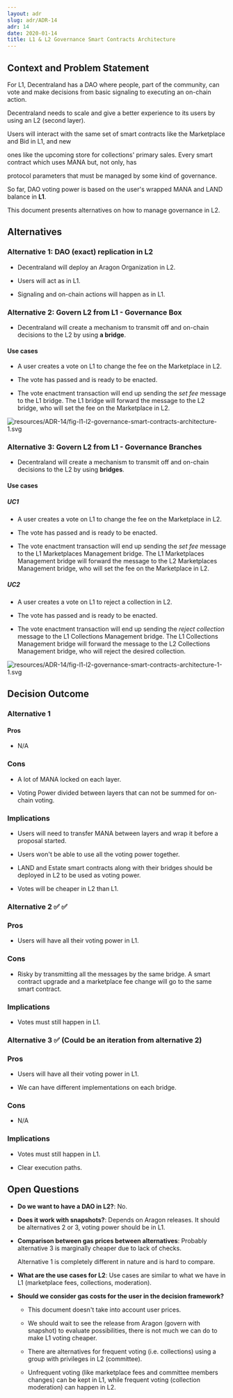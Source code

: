 ```yaml
---
layout: adr
slug: adr/ADR-14
adr: 14
date: 2020-01-14
title: L1 & L2 Governance Smart Contracts Architecture
---
```


## Context and Problem Statement

For L1, Decentraland has a DAO where people, part of the community, can vote and make decisions from basic signaling to executing an on-chain action.

Decentraland needs to scale and give a better experience to its users by using an L2 (second layer).

Users will interact with the same set of smart contracts like the Marketplace and Bid in L1, and new

ones like the upcoming store for collections' primary sales. Every smart contract which uses MANA but, not only, has

protocol parameters that must be managed by some kind of governance.

So far, DAO voting power is based on the user's wrapped MANA and LAND balance in **L1**.

This document presents alternatives on how to manage governance in L2.

## Alternatives

### Alternative 1: DAO (exact) replication in L2

- Decentraland will deploy an Aragon Organization in L2.

- Users will act as in L1.

- Signaling and on-chain actions will happen as in L1.

### Alternative 2: Govern L2 from L1 - Governance Box

- Decentraland will create a mechanism to transmit off and on-chain decisions to the L2 by using **a bridge**.

#### Use cases

- A user creates a vote on L1 to change the fee on the Marketplace in L2.

- The vote has passed and is ready to be enacted.

- The vote enactment transaction will end up sending the _set fee_ message to the L1 bridge. The L1 bridge will forward the message to the L2 bridge, who will set the fee on the Marketplace in L2.

<!--
```dot
// ![resources/ADR-14/fig-l1-l2-exact-replication.svg](resources/ADR-14/fig-l1-l2-exact-replication.svg)
digraph {
    rankdir=TB
    graph [fontname = "arial", fontsize="10", color="grey", fontcolor="grey"]
    node [fontname = "arial",fontsize="10", shape="box", style="rounded"]
    edge [fontname = "arial",color="blue", fontcolor="black",fontsize="10"]

    subgraph clusterL1 {
        color=green
        label="L1 Ethereum"
        marketplace_l1 [label="Marketplace L1"]
        bid_l1 [label="Bids L1"]
        bridge_proxy_l1 [label="Bridge Proxy L1"]
        bridge_l1 [label="Bridge Impl"]
        dao [label="DAO"]

        edge [fontname = "arial",color="blue", fontcolor=green, fontsize="10"];
        bridge_proxy_l1 -&gt; bridge_l1 [style=dashed, color=black]
        dao -&gt; marketplace_l1  [color=green, label="set fee"]
        dao -&gt; bid_l1  [color=green, label="set fee"]
        dao -&gt; bridge_proxy_l1 [color=green, fontColor="green", label="Act on L2"]
    }

     subgraph clusterL2 {
        color=blue
        label="L2 Main chain"
        collection_l2 [label="Collection L2"]
        marketplace_l2 [label="Marketplace L2"]
        bid_l2 [label="Bids L2"]
        bridge_proxy_l2 [label="Bridge Proxy L2"]
        bridge_l2 [label="bridge Impl"]
        store_l2 [label="Collection Store"]

        edge [fontname = "arial",color="blue", fontcolor=blue,fontsize="10"];
        bridge_l2 -&gt; bridge_proxy_l2 [dir=back, style=dashed,color=black]
        bridge_proxy_l2 -&gt; marketplace_l2 [color=blue, label="set fee"]
        bridge_proxy_l2 -&gt; bid_l2  [color=blue, label="set fee"]
        bridge_proxy_l2 -&gt; collection_l2  [color=blue, label="approve/reject"]
        bridge_proxy_l2 -&gt; store_l2  [color=blue, label="set fee" ]
    }

    bridge_proxy_l1 -&gt; bridge_proxy_l2
    bridge_proxy_l2 -&gt; bridge_proxy_l1

    edge[ style = invis ]
    bridge_l1 -&gt; { dao, marketplace_l1 }
    {dao marketplace_l1 bid_l1 bridge_proxy_l1 bridge_l1 } -&gt; bridge_l2
}
```
-->

![resources/ADR-14/fig-l1-l2-governance-smart-contracts-architecture-1.svg](resources/ADR-14/fig-l1-l2-governance-smart-contracts-architecture-1.svg)

### Alternative 3: Govern L2 from L1 - Governance Branches

- Decentraland will create a mechanism to transmit off and on-chain decisions to the L2 by using **bridges**.

#### Use cases

##### UC1

- A user creates a vote on L1 to change the fee on the Marketplace in L2.

- The vote has passed and is ready to be enacted.

- The vote enactment transaction will end up sending the _set fee_ message to the L1 Marketplaces Management bridge. The L1 Marketplaces Management bridge will forward the message to the L2 Marketplaces Management bridge, who will set the fee on the Marketplace in L2.

##### UC2

- A user creates a vote on L1 to reject a collection in L2.

- The vote has passed and is ready to be enacted.

- The vote enactment transaction will end up sending the _reject collection_ message to the L1 Collections Management bridge. The L1 Collections Management bridge will forward the message to the L2 Collections Management bridge, who will reject the desired collection.

<!--
```dot
// ![resources/ADR-14/fig-l1-l2-exact-replication.svg](resources/ADR-14/fig-l1-l2-exact-replication.svg)
digraph {
    rankdir=TB
    graph [fontname = "arial", fontsize="10", color="grey", fontcolor="grey"]
    node [fontname = "arial",fontsize="10", shape="box", style="rounded"]
    edge [fontname = "arial",color="blue", fontcolor="black",fontsize="10"]

    subgraph clusterL1 {
        color=green
        label="L1 Ethereum"

        dao [label="DAO"]
        marketplace_l1 [label="Marketplace L1"]
        bid_l1 [label="Bids L1"]
        bridge_marketplaces_management_proxy_l1 [label="Bridge\n Marketplaces Management\n Proxy L1"]
        bridge_marketplaces_management_l1 [label="Bridge\n Marketplaces Management\n Impl"]
        bridge_collections_management_proxy_l1 [label="Bridge\n Collections Management\n Proxy L1"]
        bridge_collections_management_l1 [label="Bridge\n Collections Management\n Impl"]

        edge [fontname = "arial",color="blue", fontcolor=green,fontsize="10"];
        bridge_marketplaces_management_l1 -&gt; bridge_marketplaces_management_proxy_l1 [dir=back, style=dashed, color=black]
        bridge_collections_management_l1 -&gt; bridge_collections_management_proxy_l1 [dir=back, style=dashed, color=black]
        dao -&gt; bridge_marketplaces_management_proxy_l1 [color=green,fontColor="green", label="Act on L2"]
        dao -&gt; bridge_collections_management_proxy_l1 [color=green,fontColor="green", label="Act on L2"]
        dao -&gt; marketplace_l1  [color=green, label="set fee"]
        dao -&gt; bid_l1  [color=green, label="set fee"]
    }

     subgraph clusterL2 {
        color=blue
        label="L2 Main chain"

        bridge_marketplaces_management_proxy_l2 [label="Bridge\n Marketplaces Management\n Proxy L2"]
        bridge_marketplaces_management_l2 [label="Bridge\n Marketplaces Management\n Impl"]
        bridge_collections_management_proxy_l2 [label="Bridge\n Collections Management\n Proxy L2"]
        bridge_collections_management_l2 [label="Bridge\n Collections Management\n Impl"]
        collection_l2 [label="Collection L2"]
        marketplace_l2 [label="Marketplace L2"]
        bid_l2 [label="bids L2"]
        store_l2 [label="Collection Store"]

        edge [fontname = "arial",color="blue", fontcolor=blue,fontsize="10"];
        bridge_marketplaces_management_proxy_l2 -&gt; bridge_marketplaces_management_l2 [style=dashed, color=black]
        bridge_collections_management_proxy_l2 -&gt; bridge_collections_management_l2 [style=dashed, color=black]
        bridge_marketplaces_management_proxy_l2 -&gt; marketplace_l2 [color=blue, label="set fee"]
        bridge_marketplaces_management_proxy_l2 -&gt; bid_l2  [color=blue, label="set fee"]
        bridge_marketplaces_management_proxy_l2 -&gt; store_l2  [color=blue, label="set fee" ]
        bridge_collections_management_proxy_l2 -&gt; collection_l2  [color=blue, label="approve/reject"]
    }

    bridge_marketplaces_management_proxy_l1 -&gt; bridge_marketplaces_management_proxy_l2
    bridge_marketplaces_management_proxy_l2 -&gt; bridge_marketplaces_management_proxy_l1
    bridge_collections_management_proxy_l1 -&gt; bridge_collections_management_proxy_l2
    bridge_collections_management_proxy_l2 -&gt; bridge_collections_management_proxy_l1

    edge[ style = invis ]
    { bridge_marketplaces_management_l1 bridge_collections_management_l1 } -&gt; { dao, marketplace_l1 }
    { bridge_marketplaces_management_proxy_l1 bid_l1  } -&gt; { bridge_marketplaces_management_proxy_l2 bridge_collections_management_proxy_l2 }
    { marketplace_l2 bid_l2 store_l2 collection_l2 } -&gt; { bridge_marketplaces_management_l2 bridge_collections_management_l2  }
}
```
-->

![resources/ADR-14/fig-l1-l2-governance-smart-contracts-architecture-1-1.svg](resources/ADR-14/fig-l1-l2-governance-smart-contracts-architecture-1-1.svg)

## Decision Outcome

### Alternative 1

#### Pros

- N/A

### Cons

- A lot of MANA locked on each layer.

- Voting Power divided between layers that can not be summed for on-chain voting.

### Implications

- Users will need to transfer MANA between layers and wrap it before a proposal started.

- Users won't be able to use all the voting power together.

- LAND and Estate smart contracts along with their bridges should be deployed in L2 to be used as voting power.

- Votes will be cheaper in L2 than L1.

### Alternative 2 ✅ ✅

### Pros

- Users will have all their voting power in L1.

### Cons

- Risky by transmitting all the messages by the same bridge. A smart contract upgrade and a marketplace fee change will go to the same smart contract.

### Implications

- Votes must still happen in L1.

### Alternative 3 ✅ (Could be an iteration from alternative 2)

### Pros

- Users will have all their voting power in L1.

- We can have different implementations on each bridge.

### Cons

- N/A

### Implications

- Votes must still happen in L1.

- Clear execution paths.

## Open Questions

- **Do we want to have a DAO in L2?**: No.

- **Does it work with snapshots?**: Depends on Aragon releases. It should be alternatives 2 or 3, voting power should be in L1.

- **Comparison between gas prices between alternatives**: Probably alternative 3 is marginally cheaper due to lack of checks.

  Alternative 1 is completely different in nature and is hard to compare.

- **What are the use cases for L2**: Use cases are similar to what we have in L1 (marketplace fees, collections, moderation).

- **Should we consider gas costs for the user in the decision framework?**

  - This document doesn't take into account user prices.

  - We should wait to see the release from Aragon (govern with snapshot) to evaluate possibilities, there is not much we can do to make L1 voting cheaper.

  - There are alternatives for frequent voting (i.e. collections) using a group with privileges in L2 (committee).

  - Unfrequent voting (like marketplace fees and committee members changes) can be kept in L1, while frequent voting (collection moderation) can happen in L2.

